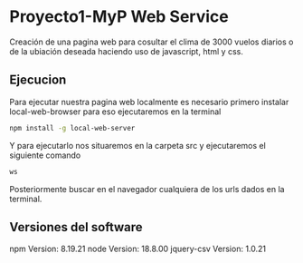 # Proyecto1-MyP Web Service

Creación de una pagina web para cosultar el clima de 3000 vuelos diarios o de la ubiación deseada haciendo uso de javascript, html y css.

## Ejecucion

Para ejecutar nuestra pagina web localmente es necesario primero instalar local-web-browser para eso ejecutaremos en la terminal

```bash
npm install -g local-web-server
```

Y para ejecutarlo nos situaremos en la carpeta src y ejecutaremos el siguiente comando

```bash
ws
```

Posteriormente buscar en el navegador cualquiera de los urls dados en la terminal.

## Versiones del software

npm Version: 8.19.21
node Version: 18.8.00
jquery-csv Version: 1.0.21    